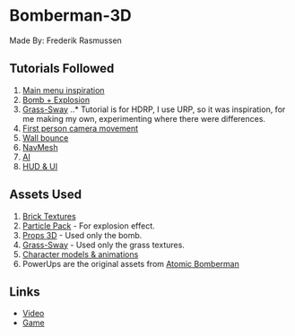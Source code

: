 # Bomberman-3D
Made By: Frederik Rasmussen

## Tutorials Followed
1. [Main menu inspiration](https://www.youtube.com/watch?v=zc8ac_qUXQY)
2. [Bomb + Explosion](https://www.youtube.com/watch?v=BYL6JtUdEY0)
3. [Grass-Sway](https://www.youtube.com/watch?v=BYL6JtUdEY0)
..* Tutorial is for HDRP, I use URP, so it was inspiration, for me making my own, experimenting where there were differences.
4. [First person camera movement](https://www.youtube.com/watch?v=5Rq8A4H6Nzw)
5. [Wall bounce](https://www.youtube.com/watch?v=RoZG5RARGF0)
6. [NavMesh](https://www.youtube.com/watch?v=atCOd4o7tG4&t=2s)
7. [AI](https://www.youtube.com/watch?v=UjkSFoLxesw&t=196s)
8. [HUD & UI](https://learn.unity.com/tutorial/displaying-score-and-text?uv=2019.4&projectId=5f158f1bedbc2a0020e51f0d)

## Assets Used
1. [Brick Textures](https://assetstore.unity.com/packages/2d/textures-materials/brick/15-original-bricks-textures-72427)
2. [Particle Pack](https://assetstore.unity.com/packages/vfx/particles/particle-pack-127325) - For explosion effect.
3. [Props 3D](https://assetstore.unity.com/packages/3d/props/props-3d-221035) - Used only the bomb.
4. [Grass-Sway](https://github.com/angelsophia1/Grass-Sway) - Used only the grass textures.
5. [Character models & animations](https://www.mixamo.com/)
6. PowerUps are the original assets from [Atomic Bomberman](https://www.myabandonware.com/game/atomic-bomberman-bat)

## Links
* [Video](https://youtu.be/pE0_RHoxbXU)
* [Game](https://firrez.github.io/Bomberman3D-Game/)
